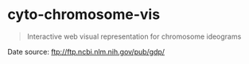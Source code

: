 # cyto-chromosome-vis

> Interactive web visual representation for chromosome ideograms

Date source: 
ftp://ftp.ncbi.nlm.nih.gov/pub/gdp/
